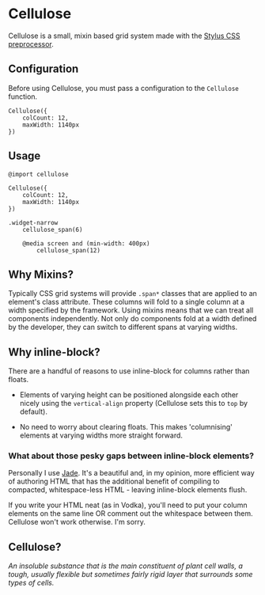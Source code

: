 # Cellulose

Cellulose is a small, mixin based grid system made with the [Stylus CSS preprocessor](http://learnboost.github.io/stylus).

## Configuration

Before using Cellulose, you must pass a configuration to the `Cellulose` function.

	Cellulose({
		colCount: 12,
		maxWidth: 1140px
	})

## Usage

	@import cellulose
	
	Cellulose({
		colCount: 12,
		maxWidth: 1140px
	})
	
	.widget-narrow
		cellulose_span(6)
	
		@media screen and (min-width: 400px)
			cellulose_span(12)

## Why Mixins?

Typically CSS grid systems will provide `.span*` classes that are applied to an element's class attribute. These columns will fold to a single column at a width specified by the framework. Using mixins means that we can treat all components independently. Not only do components fold at a width defined by the developer, they can switch to different spans at varying widths.

## Why inline-block?

There are a handful of reasons to use inline-block for columns rather than floats.

- Elements of varying height can be positioned alongside each other nicely using the `vertical-align` property (Cellulose sets this to `top` by default).

- No need to worry about clearing floats. This makes 'columnising' elements at varying widths more straight forward.

### What about those pesky gaps between inline-block elements?

Personally I use [Jade](http://jade-lang.com). It's a beautiful and, in my opinion, more efficient way of authoring HTML that has the additional benefit of compiling to compacted, whitespace-less HTML - leaving inline-block elements flush.

If you write your HTML neat (as in Vodka), you'll need to put your column elements on the same line OR comment out the whitespace between them. Cellulose won't work otherwise. I'm sorry.

## Cellulose?

*An insoluble substance that is the main constituent of plant cell walls, a tough, usually flexible but sometimes fairly rigid layer that surrounds some types of cells.*